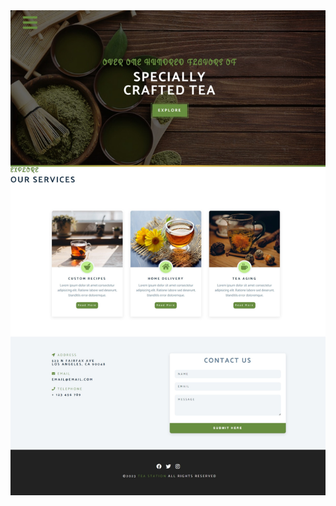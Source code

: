 <a href="https://css-01-tea-station.netlify.app">
  <img src="./design/tea-station-1.jpeg" alt="tea-station">
</a>
